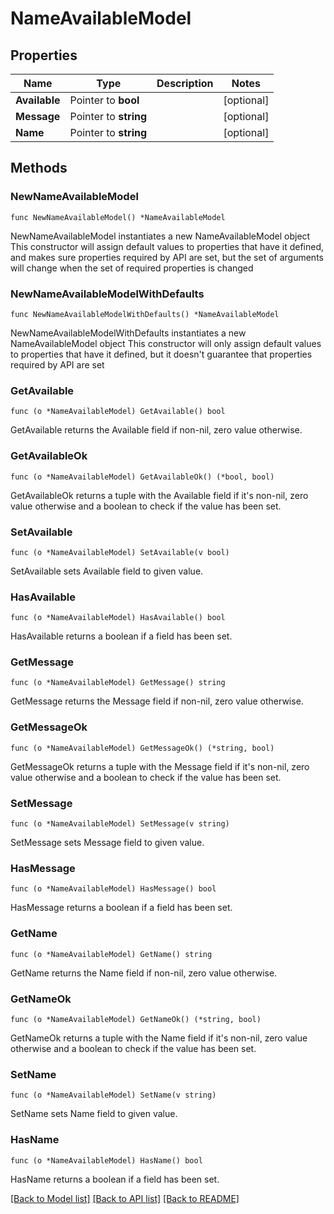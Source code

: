 # NameAvailableModel

## Properties

Name | Type | Description | Notes
------------ | ------------- | ------------- | -------------
**Available** | Pointer to **bool** |  | [optional] 
**Message** | Pointer to **string** |  | [optional] 
**Name** | Pointer to **string** |  | [optional] 

## Methods

### NewNameAvailableModel

`func NewNameAvailableModel() *NameAvailableModel`

NewNameAvailableModel instantiates a new NameAvailableModel object
This constructor will assign default values to properties that have it defined,
and makes sure properties required by API are set, but the set of arguments
will change when the set of required properties is changed

### NewNameAvailableModelWithDefaults

`func NewNameAvailableModelWithDefaults() *NameAvailableModel`

NewNameAvailableModelWithDefaults instantiates a new NameAvailableModel object
This constructor will only assign default values to properties that have it defined,
but it doesn't guarantee that properties required by API are set

### GetAvailable

`func (o *NameAvailableModel) GetAvailable() bool`

GetAvailable returns the Available field if non-nil, zero value otherwise.

### GetAvailableOk

`func (o *NameAvailableModel) GetAvailableOk() (*bool, bool)`

GetAvailableOk returns a tuple with the Available field if it's non-nil, zero value otherwise
and a boolean to check if the value has been set.

### SetAvailable

`func (o *NameAvailableModel) SetAvailable(v bool)`

SetAvailable sets Available field to given value.

### HasAvailable

`func (o *NameAvailableModel) HasAvailable() bool`

HasAvailable returns a boolean if a field has been set.

### GetMessage

`func (o *NameAvailableModel) GetMessage() string`

GetMessage returns the Message field if non-nil, zero value otherwise.

### GetMessageOk

`func (o *NameAvailableModel) GetMessageOk() (*string, bool)`

GetMessageOk returns a tuple with the Message field if it's non-nil, zero value otherwise
and a boolean to check if the value has been set.

### SetMessage

`func (o *NameAvailableModel) SetMessage(v string)`

SetMessage sets Message field to given value.

### HasMessage

`func (o *NameAvailableModel) HasMessage() bool`

HasMessage returns a boolean if a field has been set.

### GetName

`func (o *NameAvailableModel) GetName() string`

GetName returns the Name field if non-nil, zero value otherwise.

### GetNameOk

`func (o *NameAvailableModel) GetNameOk() (*string, bool)`

GetNameOk returns a tuple with the Name field if it's non-nil, zero value otherwise
and a boolean to check if the value has been set.

### SetName

`func (o *NameAvailableModel) SetName(v string)`

SetName sets Name field to given value.

### HasName

`func (o *NameAvailableModel) HasName() bool`

HasName returns a boolean if a field has been set.


[[Back to Model list]](../README.md#documentation-for-models) [[Back to API list]](../README.md#documentation-for-api-endpoints) [[Back to README]](../README.md)


